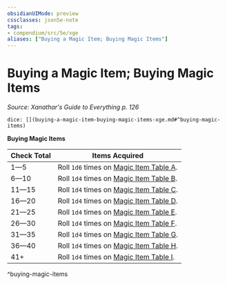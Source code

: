 ```yaml
---
obsidianUIMode: preview
cssclasses: json5e-note
tags:
- compendium/src/5e/xge
aliases: ["Buying a Magic Item; Buying Magic Items"]
---
```

# Buying a Magic Item; Buying Magic Items
*Source: Xanathar's Guide to Everything p. 126* 

`dice: [](buying-a-magic-item-buying-magic-items-xge.md#^buying-magic-items)`

**Buying Magic Items**

| Check Total | Items Acquired |
|-------------|----------------|
| 1—5 | Roll `1d6` times on [Magic Item Table A](compendium/tables/magic-item-table-a.md). |
| 6—10 | Roll `1d4` times on [Magic Item Table B](compendium/tables/magic-item-table-b.md). |
| 11—15 | Roll `1d4` times on [Magic Item Table C](compendium/tables/magic-item-table-c.md). |
| 16—20 | Roll `1d4` times on [Magic Item Table D](compendium/tables/magic-item-table-d.md). |
| 21—25 | Roll `1d4` times on [Magic Item Table E](compendium/tables/magic-item-table-e.md). |
| 26—30 | Roll `1d4` times on [Magic Item Table F](compendium/tables/magic-item-table-f.md). |
| 31—35 | Roll `1d4` times on [Magic Item Table G](compendium/tables/magic-item-table-g.md). |
| 36—40 | Roll `1d4` times on [Magic Item Table H](compendium/tables/magic-item-table-h.md). |
| 41+ | Roll `1d4` times on [Magic Item Table I](compendium/tables/magic-item-table-i.md). |
^buying-magic-items